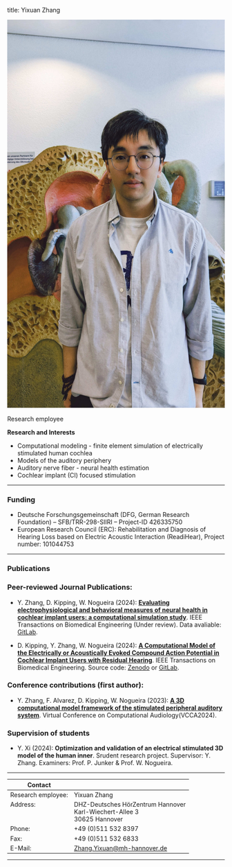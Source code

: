 title: Yixuan Zhang

![Yixuan Zhang](zhang2.jpg)

Research employee	


**Research and Interests**

* Computational modeling - finite element simulation of electrically stimulated human cochlea
* Models of the auditory periphery
* Auditory nerve fiber - neural health estimation
* Cochlear implant (CI) focused stimulation



---

### Funding
* Deutsche Forschungsgemeinschaft (DFG, German Research Foundation) – SFB/TRR-298-SIIRI – Project-ID 426335750
* European Research Council (ERC): Rehabilitation and Diagnosis of Hearing Loss based on Electric Acoustic Interaction (ReadiHear), 
  Project number: 101044753

---

### Publications
### Peer-reviewed Journal Publications:
- Y. Zhang, D. Kipping, W. Nogueira (2024): **[Evaluating electrophysiological and behavioral measures of neural health in cochlear implant users: a computational simulation study](
https://doi.org/10.48550/arXiv.2409.14767)**. IEEE Transactions on Biomedical Engineering (Under review). Data avaliable: [GitLab](https://gitlab.gwdg.de/apg/neural-health).

- D. Kipping, Y. Zhang, W. Nogueira (2024): **[A Computational Model of the Electrically or Acoustically Evoked Compound Action Potential in Cochlear Implant Users with Residual Hearing](https://doi.org/10.1109/tbme.2024.3410686)**. IEEE Transactions on Biomedical Engineering. Source code: [Zenodo](https://zenodo.org/records/10619893) or [GitLab](https://gitlab.gwdg.de/apg/eas-cap-model-2024).

### Conference contributions (first author):
- Y. Zhang, F. Alvarez, D. Kipping,  W. Nogueira (2023): [**A 3D computational model framework of the stimulated peripheral auditory system**](https://computationalaudiology.com/a-3d-computational-model-framework-of-the-stimulated-peripheral-auditory-system/). Virtual Conference on Computational Audiology(VCCA2024).

### Supervision of students

- Y. Xi (2024): **Optimization and validation of an electrical
stimulated 3D model of the human inner**. Srudent research project. Supervisor: Y. Zhang. Examiners: Prof. P. Junker & Prof. W. Nogueira.


---

| Contact                 |                            |
| ------------------------|--------------------------- |
| Research employee:<br>          | Yixuan Zhang|
| Address: <br><br><br>   | DHZ-Deutsches HörZentrum Hannover<br> Karl-Wiechert-Allee 3 <br> 30625 Hannover |
| Phone:                  | +49 (0)511 532 8397 |
| Fax:                    | +49 (0)511 532 6833 |
| E-Mail:                 |<Zhang.Yixuan@mh-hannover.de>|

---
